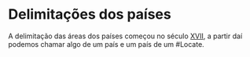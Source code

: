# Delimitações dos países

A delimitação das áreas dos países começou no século [XVII](../../Sec/Acontecimentos%20Dos%20Séculos/acontecimentos%20do%20%2017-XVII.md), a partir daí podemos chamar algo de um país e um país de um #Locate.
